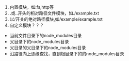 1. 内置模块，如:fs,http等
2. .或..开头的相对路径文件模块，如./example.txt
3. 以/开关的绝对路径模块,如/example/example.txt
4. 自定义模块？？？




- 当前文件目录下的node_modules目录
- 父目录下的node_modules目录
- 父目录的父目录下的node_modules目录
- 沿路径向上逐级查找，直到根目录下的的node_modules目录